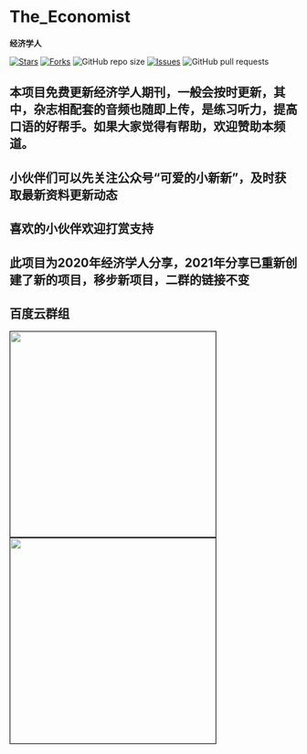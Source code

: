 # The_Economist
**经济学人**

[![Stars](https://img.shields.io/github/stars/joe1206/The-Economist.svg)](https://github.com/joe1206/The-Economist/stargazers)
[![Forks](https://img.shields.io/github/forks/joe1206/The-Economist.svg)](https://github.com/joe1206/The-Economist/network/members)
![GitHub repo size](https://img.shields.io/github/repo-size/joe1206/The-Economist.svg)
[![Issues](https://img.shields.io/github/issues/joe1206/The-Economist.svg)]()
![GitHub pull requests](https://img.shields.io/github/issues-pr/joe1206/The-Economist.svg)

##   本项目免费更新经济学人期刊，一般会按时更新，其中，杂志相配套的音频也随即上传，是练习听力，提高口语的好帮手。如果大家觉得有帮助，欢迎赞助本频道。

## 小伙伴们可以先关注公众号“可爱的小新新”，及时获取最新资料更新动态
## 喜欢的小伙伴欢迎打赏支持
## 此项目为2020年经济学人分享，2021年分享已重新创建了新的项目，移步新项目，二群的链接不变
 ## 百度云群组
 
<img src="http://r.photo.store.qq.com/psc?/V14dbodi031bED/45NBuzDIW489QBoVep5mcdmMU5cgc2H*rPYa5UHwQGSYaswZlz7n6*qKQEWQMipMq3BWiThfrbpSznUy0zIXqYo1B1H3AVFvFPBNcNZJbGM!/r,size_16,color_FFFFFF,t_70" width="360" border="1px"/>

<img src="http://m.qpic.cn/psc?/V14dbodi031bED/A5hOE6*rc9U8eSRlr1H24nfIqf5hlTfxQJc7uO8WcTN.NmwQ7wHWD1lbJA1XraTtxLR7sV*iiUbzLJvbdVLzsw!!/b&bo=OAS6BQAAAAARB7M!&rf=viewer_4&t=5/watermark,type_ZmFuZ3poZW5naGVpdGk,shadow_10,text_aHR0cHM6Ly9ibG9nLmNzZG4ubmV0L2Jib3lmZWl5dQ==,size_16,color_FFFFFF,t_70" width="360" border="1px"/>


